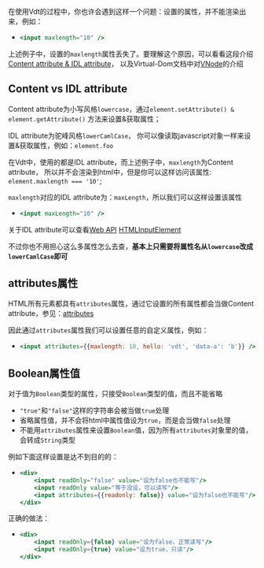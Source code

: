 在使用Vdt的过程中，你也许会遇到这样一个问题：设置的属性，并不能渲染出来，例如：

* <!-- {.example-template} -->
    ```jsx
    <input maxlength="10" />
    ```
<!-- {ul:.example} -->

上述例子中，设置的`maxlength`属性丢失了。要理解这个原因，可以看看这段介绍
[Content attribute & IDL attribute](https://developer.mozilla.org/zh-CN/docs/Web/HTML/Attributes#Content_versus_IDL_attributes)，
以及Virtual-Dom文档中对[VNode](https://github.com/Matt-Esch/virtual-dom/blob/master/docs/vnode.md)的介绍

## Content vs IDL attribute

Content attribute为小写风格`lowercase`，通过`element.setAttribute() & element.getAttribute()`
方法来设置&获取属性；

IDL attribute为驼峰风格`lowerCamlCase`，
你可以像读取javascript对象一样来设置&获取属性，例如：`element.foo`

在Vdt中，使用的都是IDL attribute，而上述例子中，`maxlength`为Content attribute，
所以并不会渲染到html中，但是你可以这样访问该属性: `element.maxlength === '10'`;

`maxlength`对应的IDL attribute为：`maxLength`，所以我们可以这样设置该属性

* <!-- {.example-template} -->
    ```jsx
    <input maxLength="10" />
    ```
<!-- {ul:.example} -->

关于IDL attribute可以查看[Web API](https://developer.mozilla.org/en-US/docs/Web/API)
[HTMLInputElement](https://developer.mozilla.org/en-US/docs/Web/API/HTMLInputElement)

不过你也不用担心这么多属性怎么去查，__基本上只需要将属性名从`lowercase`改成`lowerCamlCase`即可__

## attributes属性

HTML所有元素都具有`attributes`属性，通过它设置的所有属性都会当做Content attribute，参见：[attributes][1]

因此通过`attributes`属性我们可以设置任意的自定义属性，例如：

* <!-- {.example-template} -->
    ```jsx
    <input attributes={{maxlength: 10, hello: 'vdt', 'data-a': 'b'}} />
    ```
<!-- {ul:.example} -->

## Boolean属性值

对于值为`Boolean`类型的属性，只接受`Boolean`类型的值，而且不能省略

* `"true"`和`"false"`这样的字符串会被当做`true`处理
* 省略属性值，并不会将html中属性值设为`true`，而是会当做`false`处理
* 不能用`attributes`属性来设置`Boolean`值，因为所有`attributes`对象里的值，会转成`String`类型

例如下面这样设置是达不到目的的：

* <!-- {.example-template} -->
    ```jsx
    <div>
        <input readOnly="false" value="设为false也不能写"/>
        <input readOnly value="等于没设，可以读写"/>
        <input attributes={{readonly: false}} value="设为false也不能写"/>
    </div>
    ```
<!-- {ul:.example.dom} -->

正确的做法：

* <!-- {.example-template} -->
    ```jsx
    <div>
        <input readOnly={false} value="设为false，正常读写"/>
        <input readOnly={true} value="设为true，只读"/>
    </div>
    ```
<!-- {ul:.example.dom} -->



[1]: https://developer.mozilla.org/en-US/docs/Web/API/Element/attributes
